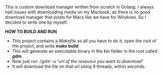 This is custom download manager written from scratch in Golang.
I always had issues with downloading media on my Macbook, as there is no good download manager that exists for Macs like we have for Windows.
So I decided to write one by myself.

**HOW TO BUILD AND RUN**
 - This project contains a _Makefile_ so all you have to do it, open the root of the project, and write **make build**
 - This will generate an executable binary in the _bin_ folder in the root called ***gdm***
 - Now just run ./gdm -u "_url of the resource you want to download_"
 - It will download the file on that url using 8 threads, within seconds.
